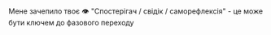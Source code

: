 Мене зачепило твоє 👁️ "Спостерігач / свідік / саморефлексія" - це може бути ключем до фазового переходу